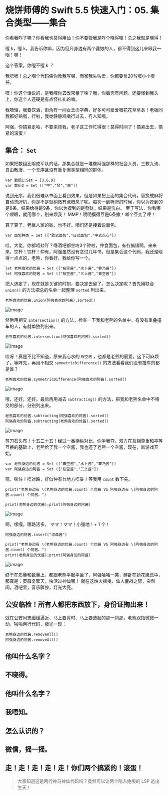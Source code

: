 # 烧饼师傅的 Swift 5.5 快速入门：05. 集合类型——集合

你看我咋子嘛？你看我也莫得用讪！你不要管我是咋个晓得哩！总之我就是晓得！<br />

喔 k，喔 k，我告诉你嘛，因为但凡身边有两个婆娘的人，都不得到这儿来瞅我一眼！喔！<br />

这个答案，你喔不喔 k ？<br />

我唔啹！总之嗰个代码係你教我写㗎，而家我失咗爱，你都要负20%嘅小小责任。<br />

嘿！你这个话说的，是我喊你去改常量了嗦？哦，你脑壳有问题，还要怪到我头上，你这个人还硬是有点怪扎扎的喃。<br />

我唔理，我要饮酒，街角有一间女王の字典，好多可可爱爱嘅花花草草あ！老板同我都好熟嘅，行啦，我哋静静鸡噉行过去，冇人知嘅。<br />

阿强，你搞紧走哈，不要来烦我，老子这工作忙得很！莫得时间了！搞紧出去，搞紧的滚蛋！<br />

## 集合： `Set` 
如果把数组比喻成军队的话，那集合就是一堆像阿强那样的社会人员，三教九流、自由散漫，一个无序且没有重复但类型相同的群体。
```
var 数组1:Set = [3,6,9]
var 数组2 = Set (["中","發","白"])
```
说到无序，我们很难从书面上看到效果，但是如果把上面的集合代码，替换成麻将自动洗牌机，你是不是就稍微有点概念了呢。每次一到听牌的时候，你以为摸到的是6条，结果给得是9条，你以为摸到的是發财，结果是洗白。 至于写法，你看哪个顺眼，就用哪个，别来烦我！
MMP！明明摸得豆是6条撒！啷个豆变了哩！

算了算了，老赢人家的钱，也不好。咱们还是接着说面包。
```
var 面包种类 = Set (["欧式面包","日式面包","中式点心"])
```
哇，大佬，你都唔攰吖？喺酒吧都坐咗3个钟啦，仲食面包，有冇搞错啊。来来来，饮杯！饮杯！仲有，阿强虽然没有念过几年书，但是集合这个代码，我还是晓得一点点的，老熊，你看好，我给你写一个。
```
let 老熊喜欢的优酱 = Set (["桜空酱","水卜酱","夢乃酱"])
let 阿强喜欢的阿酱 = Set (["桜空酱","三上酱","青空酱"])
```
把人选定了，现在就是关键的时刻，要决定去留了，怎么决定呢？首先用联合 `union()` 的方法把总的名单一起整理 `sorted` 列出来。
```
老熊喜欢的优酱.union(阿强喜欢的阿酱).sorted()
```
![image](https://github.com/shellddd/Swift-5.5-learning-note/assets/67853933/7b57991d-3479-430e-8872-b6877614d5b8)

然后用相交 `intersection()` 的方法，检查一下我和老熊的名单中，有没有重叠撞车的人，有就单独列出来。
```
老熊喜欢的优酱.intersection(阿强喜欢的阿酱).sorted()
```
![image](https://github.com/shellddd/Swift-5.5-learning-note/assets/67853933/ed7d9c1d-fb08-4fdd-96ba-fefc6246e0ab)

哎呀！真是不比不知道，原来我心水的 `桜空酱` ，也都是老熊的最爱，这下可麻烦了。等阵先，再用不相交 `symmetricDifference()` 的方法看看我们没有撞车的都是谁？
```
老熊喜欢的优酱.symmetricDifference(阿强喜欢的阿酱).sorted()
```
![image](https://github.com/shellddd/Swift-5.5-learning-note/assets/67853933/e17ae23f-609c-4653-9942-7897e2dc7f32)

哦，还好，还好。最后再用减去 `subtracting()` 的方法，把我和老熊名单中不相交的部分，分别列出来。
```
老熊喜欢的优酱.subtracting(阿强喜欢的阿酱).sorted()
阿强喜欢的阿酱.subtracting(老熊喜欢的优酱).sorted()
```
![image](https://github.com/shellddd/Swift-5.5-learning-note/assets/67853933/673a7f18-88f8-4175-9dcb-76b24430854e)

剪刀石头布！十五二十五！经过一番横纵对比、你争我夺。双方在互相尊重和平等互换的基础上，老熊给了我一个空酱，我也还了老熊一个空酱，现在，新游戏开始。
```
var 老熊身边的优酱 = Set (["青空酱","水卜酱","夢乃酱"])
var 阿强身边的阿酱 = Set (["桜空酱","三上酱"])
```
嗯，咪住！唔对路，好似仲有乜地方唔妥！等我用 `count` 数下先。
```
print("老熊身边有 \(老熊身边的优酱.count) 个优酱 VS 阿强身边有 \(阿强身边的阿酱.count) 个阿酱。")

print(老熊身边的优酱);print(阿强身边的阿酱)
```
![image](https://github.com/shellddd/Swift-5.5-learning-note/assets/67853933/37b45caf-cb97-4835-8cdd-fee85e8e4b34)

啊，嗦嘎，哪路活多。
ママ！ママ！小强地！+ 1 个！
```
阿强身边的阿酱.insert("涼森酱")

print("老熊身边有 \(老熊身边的优酱.count) 个优酱 VS 阿强身边有 \(阿强身边的阿酱.count) 个阿酱。")
print(老熊身边的优酱);print(阿强身边的阿酱)
```
![image](https://github.com/shellddd/Swift-5.5-learning-note/assets/67853933/63bc34a0-e1ff-439c-94bc-9fc849c181e0)

终于在质量和数量上，都跟老熊平起平坐了，阿强哈哈一笑，醉卧在娇花嫩蕊中，那真是：萎靡复擎天，快活过神仙哪！
就在这烛火摇曳、仙人鏖战之际，突然间，酒吧里，音乐骤停，灯光大亮。
## 公安临检！所有人都把东西放下，身份证掏出来！

就在公安同志缓缓逼近、马上要背时、马上要遭起的那一刹那，老熊双指微微一动，啪啪两行代码，极光一现：
```
老熊身边的优酱.removeAll()
阿强身边的阿酱.removeAll()
```

## 他叫什么名字？
## 不晓得。
## 他叫什么名字？
## 我唔知。
## 怎么认识的？
## 微信，摇一摇。
## 走！走！走！走！走！你们两个搞紧的！滚蛋！
> 大家知道这是两行神马神仙代码吗？竟然可以让两个陷入绝境的 LSP 逃出生天！
